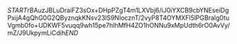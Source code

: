 $START$rBAuzJBLuDraiFZ3sOx+DHpPZgT4m1LXVbj6/iJ0iYXCB9cbYNEseiDgPxijA4gQhG0G2QByznqkKNsv23lS9NIocznT/2vyP8T4OYMXFl5lPGBralg0tuVgmb0fo+UDKWF5vuqq9wh15pe7hlhMfH4ZO1hONNu9xMpUdth6rO0AvVy/mZ/J9UkpymLiCdih$END$